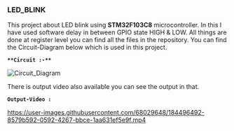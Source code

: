 ### LED_BLINK

This project about LED blink using **STM32F103C8** microcontroller. In this I have used software delay in between GPIO state HIGH & LOW. All things are done at register level you can find all the files in the repository.
You can find the Circuit-Diagram below which is used in this project.

**`**Circuit :-**`**

![Circuit_Diagram](https://user-images.githubusercontent.com/68029648/184496684-7ad63bae-7758-4575-8ed1-9a3c5e535744.png)


There is output video also available you can see the output in that.

**`Output-Video :`**


https://user-images.githubusercontent.com/68029648/184496492-8579b592-0592-4267-bbce-1aa631ef5e9f.mp4

